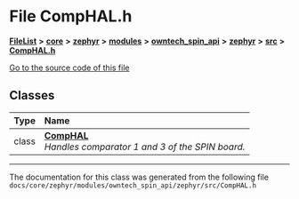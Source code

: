 

# File CompHAL.h



[**FileList**](files.md) **>** [**core**](dir_771164b9325b04f1442f7a3ffa8ecb89.md) **>** [**zephyr**](dir_09002e7ce91f09aeb040dfd1861a47f4.md) **>** [**modules**](dir_6d0fb8ab814c517e7f155fb837e32f72.md) **>** [**owntech\_spin\_api**](dir_87330bcbf7fe698536ea5946c1b90585.md) **>** [**zephyr**](dir_83abe2f3de580445b50d57f614c989e1.md) **>** [**src**](dir_b0a9bfd1c37d418dc07d30cb79a776da.md) **>** [**CompHAL.h**](CompHAL_8h.md)

[Go to the source code of this file](CompHAL_8h_source.md)


















## Classes

| Type | Name |
| ---: | :--- |
| class | [**CompHAL**](classCompHAL.md) <br>_Handles comparator 1 and 3 of the SPIN board._  |



















































------------------------------
The documentation for this class was generated from the following file `docs/core/zephyr/modules/owntech_spin_api/zephyr/src/CompHAL.h`

